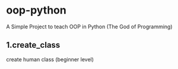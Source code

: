 # oop-python
A Simple Project to teach OOP in Python (The God of Programming)

## 1.create_class
create human class (beginner level)
